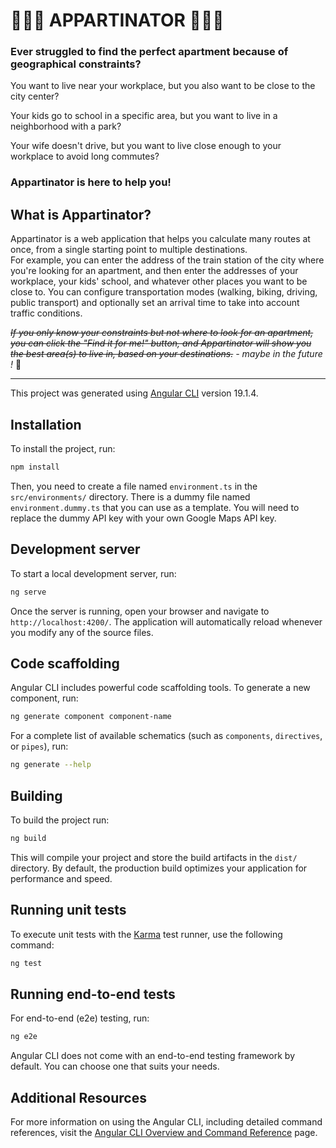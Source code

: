 # 🏢🏢🏢 APPARTINATOR 🏢🏢🏢

### Ever struggled to find the perfect apartment because of geographical constraints?  

You want to live near your workplace, but you also want to be close to the city center?  

Your kids go to school in a specific area, but you want to live in a neighborhood with a park?  

Your wife doesn't drive, but you want to live close enough to your workplace to avoid long commutes?  


### **Appartinator** is here to help you!

## What is Appartinator? 

Appartinator is a web application that helps you calculate many routes at once, from a single starting point to multiple destinations.  
For example, you can enter the address of the train station of the city where you're looking for an apartment, 
and then enter the addresses of your workplace, your kids' school, and whatever other places you want to be close to.
You can configure transportation modes (walking, biking, driving, public transport) and optionally set an arrival time to take into account traffic conditions.  

_~~If you only know your constraints but not where to look for an apartment, you can click the "Find it for me!" button, and Appartinator will show you the best area(s) to live in, based on your destinations.~~ - maybe in the future !_ 🚀

----

This project was generated using [Angular CLI](https://github.com/angular/angular-cli) version 19.1.4.

## Installation

To install the project, run:

```bash
npm install
```

Then, you need to create a file named `environment.ts` in the `src/environments/` directory.
There is a dummy file named `environment.dummy.ts` that you can use as a template.
You will need to replace the dummy API key with your own Google Maps API key.


## Development server

To start a local development server, run:

```bash
ng serve
```

Once the server is running, open your browser and navigate to `http://localhost:4200/`. The application will automatically reload whenever you modify any of the source files.

## Code scaffolding

Angular CLI includes powerful code scaffolding tools. To generate a new component, run:

```bash
ng generate component component-name
```

For a complete list of available schematics (such as `components`, `directives`, or `pipes`), run:

```bash
ng generate --help
```

## Building

To build the project run:

```bash
ng build
```

This will compile your project and store the build artifacts in the `dist/` directory. By default, the production build optimizes your application for performance and speed.

## Running unit tests

To execute unit tests with the [Karma](https://karma-runner.github.io) test runner, use the following command:

```bash
ng test
```

## Running end-to-end tests

For end-to-end (e2e) testing, run:

```bash
ng e2e
```

Angular CLI does not come with an end-to-end testing framework by default. You can choose one that suits your needs.

## Additional Resources

For more information on using the Angular CLI, including detailed command references, visit the [Angular CLI Overview and Command Reference](https://angular.dev/tools/cli) page.
